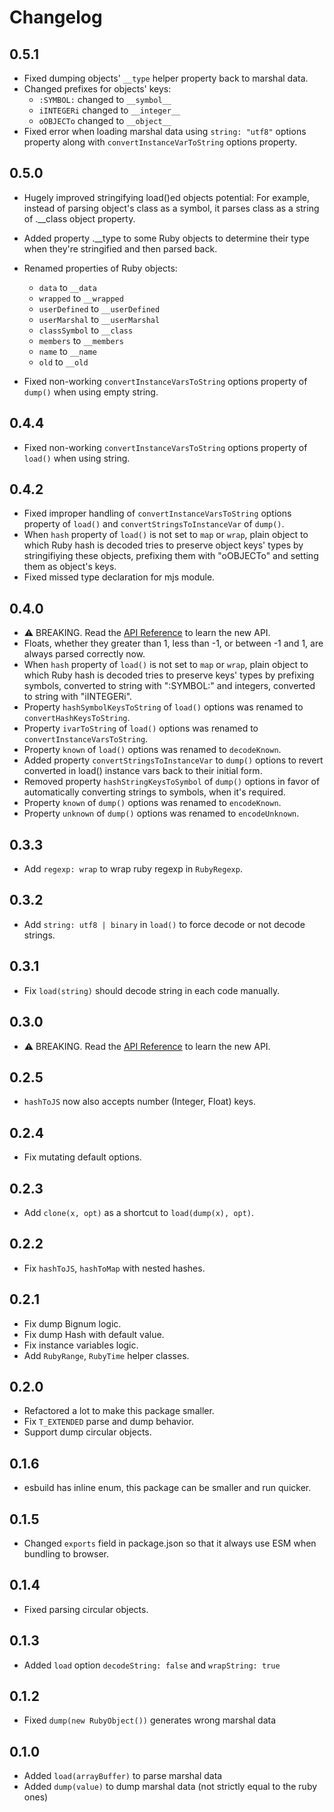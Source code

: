 # Changelog

## 0.5.1

-   Fixed dumping objects' `__type` helper property back to marshal data.
-   Changed prefixes for objects' keys:
    -   `:SYMBOL:` changed to `__symbol__`
    -   `iINTEGERi` changed to `__integer__`
    -   `oOBJECTo` changed to `__object__`
-   Fixed error when loading marshal data using `string: "utf8"` options property along with `convertInstanceVarToString` options property.

## 0.5.0

-   Hugely improved stringifying load()ed objects potential: For example, instead of parsing object's class as a symbol, it parses class as a string of .\_\_class object property.
-   Added property .\_\_type to some Ruby objects to determine their type when they're stringified and then parsed back.
-   Renamed properties of Ruby objects:

    -   `data` to `__data`
    -   `wrapped` to `__wrapped`
    -   `userDefined` to `__userDefined`
    -   `userMarshal` to `__userMarshal`
    -   `classSymbol` to `__class`
    -   `members` to `__members`
    -   `name` to `__name`
    -   `old` to `__old`

-   Fixed non-working `convertInstanceVarsToString` options property of `dump()` when using empty string.

## 0.4.4

-   Fixed non-working `convertInstanceVarsToString` options property of `load()` when using string.

## 0.4.2

-   Fixed improper handling of `convertInstanceVarsToString` options property of `load()` and `convertStringsToInstanceVar` of `dump()`.
-   When `hash` property of `load()` is not set to `map` or `wrap`, plain object to which Ruby hash is decoded tries to preserve object keys' types by stringifiying these objects, prefixing them with "oOBJECTo" and setting them as object's keys.
-   Fixed missed type declaration for mjs module.

## 0.4.0

-   :warning: BREAKING. Read the [API Reference](./docs/api.md) to learn the new API.
-   Floats, whether they greater than 1, less than -1, or between -1 and 1, are always parsed correctly now.
-   When `hash` property of `load()` is not set to `map` or `wrap`, plain object to which Ruby hash is decoded tries to preserve keys' types by prefixing symbols, converted to string with ":SYMBOL:" and integers, converted to string with "iINTEGERi".
-   Property `hashSymbolKeysToString` of `load()` options was renamed to `convertHashKeysToString`.
-   Property `ivarToString` of `load()` options was renamed to `convertInstanceVarsToString`.
-   Property `known` of `load()` options was renamed to `decodeKnown`.
-   Added property `convertStringsToInstanceVar` to `dump()` options to revert converted in load() instance vars back to their initial form.
-   Removed property `hashStringKeysToSymbol` of `dump()` options in favor of automatically converting strings to symbols, when it's required.
-   Property `known` of `dump()` options was renamed to `encodeKnown`.
-   Property `unknown` of `dump()` options was renamed to `encodeUnknown`.

## 0.3.3

-   Add `regexp: wrap` to wrap ruby regexp in `RubyRegexp`.

## 0.3.2

-   Add `string: utf8 | binary` in `load()` to force decode or not decode strings.

## 0.3.1

-   Fix `load(string)` should decode string in each code manually.

## 0.3.0

-   :warning: BREAKING. Read the [API Reference](./docs/api.md) to learn the new API.

## 0.2.5

-   `hashToJS` now also accepts number (Integer, Float) keys.

## 0.2.4

-   Fix mutating default options.

## 0.2.3

-   Add `clone(x, opt)` as a shortcut to `load(dump(x), opt)`.

## 0.2.2

-   Fix `hashToJS`, `hashToMap` with nested hashes.

## 0.2.1

-   Fix dump Bignum logic.
-   Fix dump Hash with default value.
-   Fix instance variables logic.
-   Add `RubyRange`, `RubyTime` helper classes.

## 0.2.0

-   Refactored a lot to make this package smaller.
-   Fix `T_EXTENDED` parse and dump behavior.
-   Support dump circular objects.

## 0.1.6

-   esbuild has inline enum, this package can be smaller and run quicker.

## 0.1.5

-   Changed `exports` field in package.json so that it always use ESM when bundling to browser.

## 0.1.4

-   Fixed parsing circular objects.

## 0.1.3

-   Added `load` option `decodeString: false` and `wrapString: true`

## 0.1.2

-   Fixed `dump(new RubyObject())` generates wrong marshal data

## 0.1.0

-   Added `load(arrayBuffer)` to parse marshal data
-   Added `dump(value)` to dump marshal data (not strictly equal to the ruby ones)
